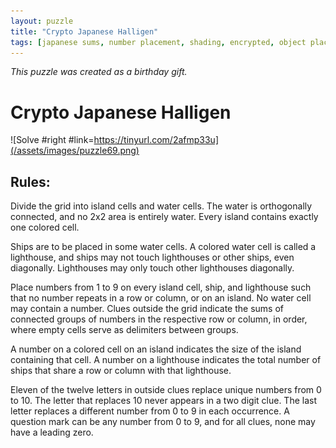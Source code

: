 ```yaml
---
layout: puzzle
title: "Crypto Japanese Halligen"
tags: [japanese sums, number placement, shading, encrypted, object placement]
---
```


*This puzzle was created as a birthday gift.*

# Crypto Japanese Halligen

![Solve #right #link=https://tinyurl.com/2afmp33u](/assets/images/puzzle69.png)

## Rules:

Divide the grid into island cells and water cells. The water is orthogonally connected, and no 2x2 area is entirely water. Every island contains exactly one colored cell.

Ships are to be placed in some water cells. A colored water cell is called a lighthouse, and ships may not touch lighthouses or other ships, even diagonally. Lighthouses may only touch other lighthouses diagonally.

Place numbers from 1 to 9 on every island cell, ship, and lighthouse such that no number repeats in a row or column, or on an island. No water cell may contain a number. Clues outside the grid indicate the sums of connected groups of numbers in the respective row or column, in order, where empty cells serve as delimiters between groups.

A number on a colored cell on an island indicates the size of the island containing that cell. A number on a lighthouse indicates the total number of ships that share a row or column with that lighthouse.

Eleven of the twelve letters in outside clues replace unique numbers from 0 to 10. The letter that replaces 10 never appears in a two digit clue. The last letter replaces a different number from 0 to 9 in each occurrence. A question mark can be any number from 0 to 9, and for all clues, none may have a leading zero. 
